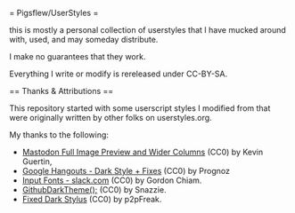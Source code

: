 = Pigsflew/UserStyles =

this is mostly a personal collection of userstyles that I have mucked around with, used, and may someday distribute.

I make no guarantees that they work.

Everything I write or modify is rereleased under CC-BY-SA.

== Thanks & Attributions ==

This repository started with some userscript styles I modified from that were originally written by other folks on userstyles.org.

My thanks to the following:

* [Mastodon Full Image Preview and Wider Columns](https://userstyles.org/styles/167207) (CC0) by Kevin Guertin,
* [Google Hangouts - Dark Style + Fixes](https://userstyles.org/styles/151852) (CC0) by Prognoz
* [Input Fonts - slack.com](http://userstyles.org/styles/109538) (CC0) by Gordon Chiam.
* [GithubDarkTheme();](http://userstyles.org/styles/168350) (CC0) by Snazzie.
* [Fixed Dark Stylus](http://userstyles.org/styles/157141) (CC0) by p2pFreak.

